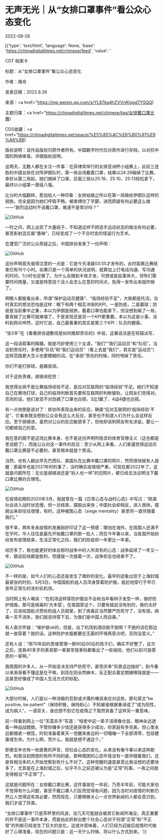 # 无声无光｜从“女排口罩事件”看公众心态变化

2022-08-26

[{'type': 'text/html', 'language': None, 'base': 'https://chinadigitaltimes.net/chinese/feed', 'value': '

CDT 档案卡

标题：从“女排口罩事件”看公众心态变化

作者：维舟

发表日期：2022.8.26

来源：<a href="https://mp.weixin.qq.com/s/YL87kq4hZVVnKIqgd7YSQQ)

主题归类：<a href="https://chinadigitaltimes.net/chinese/tag/女排戴口罩比赛)

CDS收藏：<a href="https://chinadigitaltimes.net/space/%E5%85%AC%E6%B0%91%E9%A6%86)

版权说明：该作品版权归原作者所有。中国数字时代仅对原作进行存档，以对抗中国的网络审查。详细版权说明。





这两天，无数人都在关注一件事：在菲律宾举行的女排亚洲杯小组赛上，此前三连胜的中国女排在对阵伊朗队时，第一局全场戴着口罩，结果以24:26输掉了比赛。幸好从第二局起，她们摘掉了口罩，后面三局以25:19、25:10、25:13轻松拿下，最终以小组第一晋级八强。

比分的大幅翻转，愈加给人一种印象：女排姑娘之所以在第一局输给伊朗队这样的弱旅，完全是因为她们呼吸不畅，被束缚住了手脚，进而质疑有何必要这么做——“剧烈运动时不该戴口罩，难道不是常识吗？”

![GitHub](https://chinadigitaltimes.net/chinese/files/2022/08/post-686189-6308b9c60a3dc.)

一时之间，网上出现了大量段子，不知道这样不顾选手运动状态的做法有何必要，甚至影射这实属“愚昧”，已经变成了一个不合时宜的怪诞行为艺术。

在遭受广泛的公众质疑之后，中国排协发表了一份声明：

![GitHub](https://chinadigitaltimes.net/chinese/files/2022/08/post-686189-6308b9c61777a.)

这份声明首先值得注意的一点是：它是今天凌晨03:55才发布的，此时距离比赛结束已有10个小时。如果只是一个简单的状况说明，就算加上打电话沟通、写沟通的时间，1小时也足够了。为什么会搞到半夜才发，可想或是兹事体大，领导们需要时间商量，又或是特意找个没人会怎么在意的时间点，免得一发布出来就炸锅了。

明眼人都能看出来，所谓“保护运动员健康”、“临场经验不足”，大抵都是托词，当时真实的想法恐怕是这样：眼下有两个相互冲突的KPI，一是防疫，二是赢球；防疫是当前重中之重，本以为伊朗是弱旅，戴着口罩也能拿下，但没想到输了一局，要真输了比赛可就难堪了，于是发现还是另一个KPI更重要。本以为这是小事，没料到舆论哗然，这时它说，自己最看重的其实是第三个KPI：队员的健康。

“张3丰”在《看看排协道歉信是如何推卸责任的》中说，这番说法是在轻描淡写，



这一段话叙事的精髓，就是巧妙使用三个主语，“我们”“我们运动员”和“队伍”。当谈到责任时，多使用“队伍”和“我们运动员”（看上去是“我们”，其实是“运动员”）这样范围更大含义也更模糊的词。在“承担”责任的时候，同时甩掉了责任。

你们不是打排球，是踢皮球。



对于这些责难，胡锡进挖苦：



我觉得女排不是比赛临场经验不足，是应对互联网的“临场经验”不足。她们不知道自己在赛场打球，自己的临场判断首先要和互联网的判断接轨，让网友们觉得对。否则的话，他们发现不对劲摘了口罩也白搭，3比1赢了、4战4捷也白搭。



有一点他倒是说对了：排协所表现出来的反应，确属“应对互联网的‘临场经验’不足”，它看来既没想到公众会有这么大反应，甚至也不知道人们为什么会这样反应。至于胡锡进，虽然对公众的反应敏感多了，但他却讽刺网友吹毛求疵，要让一切都顺自己的意。

我在意的既不是这场比赛本身，也不是这份声明所隐含的体育官僚主义（这也都是老话题了），而是公众对这一事件的反应：至少从网上来看，人们普遍觉得运动员戴口罩比赛是不必要的，甚至根本就是个笑话。

当然，也有人翻出早先巴西队、美国队在比赛中戴口罩的照片，然而很快就有人提醒：那最早也是2021年时的事了，当时确实疫情很严重，可现在都2022年了。这就是问题所在：无论是胡锡进还是“别人也一样”的旧照片，都已经无法证明当下戴口罩比赛的合理性。

![GitHub](https://chinadigitaltimes.net/chinese/files/2022/08/post-686189-6308b9c625ef3.)

在疫情初期的2020年3月，我就曾在一篇《日常心态与战时心态》中写过：“欧美社会进入战时状态慢，但一旦结束，摆脱出来快；中国社会却相反，进入很快，摆脱出来却往往很慢，有时，这种被围心态（siege mentality）甚至将一直伴随着我们。”

很不幸，两年多来疫情的发展刚好印证了这一预感：哪怕在海外，在周围人还满不在乎时，华人往往是最先开始戴口罩的那一批人；而在今年春以来，当各国开始纷纷宣布疫情结束，生活正常化之际，我们的防疫却一年更比一年紧。

经历多了，我也能更好的体会那时战争中的人所具有的心态：战争延续了一年又一年，据说前线都是胜利，但捷报一次接着一次，战争却总也结束不了。

![GitHub](https://chinadigitaltimes.net/chinese/files/2022/08/post-686189-6308b9c637ea1.png)

不一样的是，如今人们的心态还是发生了微妙的变化。最早的迹象出现于上海封城最紧张的时刻，5月3日，中国国航机组人员浑身穿着防护服，尴尬地穿行于早已宣布正常化的洛杉矶机场。

当时网上有人嘲讽：“在机场这样穿防护服会不会和当年看辫子发型一样，做好防护措施，那可是病毒的‘大本营’。在美国穿这个，只要有尴尬没有别的，做的太好了，应该给国航点赞给机组人员鼓掌。到了病毒区当然要严防死守了，没有错，病毒一天不消失，我们就坚持穿下去，为我们是中国人而自豪。”

有人表示怀疑：“保护是ok的，但是，出了机场到酒店脱不脱啊？不脱的话在那边就一直穿着？脱的话，这种防护衣服都要在无菌的环境再穿点吧，否则没意义。”

还有人说：“用70年前的思维管理一群90后00后的孩子们，确实不好整了，这次之后，连我40多岁的表哥那一辈甚至我爹妈都看出了一些端倪，他们以前可是感恩的一辈啊。”

我周围的许多人，从一开始坚决支持严防死守，甚至庆幸“风景这边独好”，到今春以来渐渐看不懂这是在干嘛，到现在则全然麻木，反正配合着定期捅喉咙就是——这甚至好像成了中国人生活方式的标配。

![GitHub](https://chinadigitaltimes.net/chinese/files/2022/08/post-686189-6308b9c64413d.)

大部分时候，人们是以一种消极的忍耐或犬儒的嘲讽来应对这些，那句英文“be positive, be patient”（保持积极，保持耐心）不知被谁根据重译成了“成为阳性，成为病人”，一语双关，谁也想不到它在疫情之下竟然具备了这样另一重意味。

前一阵看到网上一位“天菜杀手”写道：“咱老中这一辈子活得像仓鼠，眼神永远透着一种战战兢兢，不管你赚多少钱还是获得多少成功，你家庭有多完美，但心里永远都绷紧一根弦，时刻准备着某天一觉醒来身边的一切嘎嘣一下全部清零，包括健康或生命。为什么啊，凭什么，我就是想不通这个。”

即便去年也有一些疲惫的声音，但社会心态的变化，从来没有像今春以来这样剧烈。和我当初预想的有所不同的是，那种围困的心态毕竟没有一直伴随着我们，还是有相当多的人开始觉察到有什么不对了。这种觉醒的速度甚至比我设想的还要快多了，尤其是在上海封城之后，似乎不久之前还被认为是“正常”的事，一夜之间就变得相当“不正常”了。

这就是问题所在：女排戴口罩比赛，这件事放在一年前，乃至半年前，可能大家也不觉得有什么问题，甚至不戴口罩人们反而觉得有问题，因为当时对疫情的判断仍然让人觉得这有其必要，然而现在，只要稍微关心一点世界新闻的人都会意识到，我们才成了异类。

“女排口罩事件”只是茶杯里的风波，没几天可能就会被其它新闻所淹没，真正重要的并不是这一事件本身，而是由此折射出整个社会心态对于何谓“正常”和“不正常”的判断已经发生了巨大的变化，这或许意味着，人们已经为迎接后疫情时代做好了心理准备，现在的问题只是：这一天什么时候、将以什么方式到来。'}]